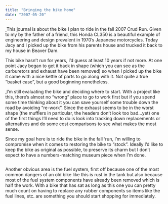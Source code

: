 ```yaml
---
title: "Bringing the bike home"
date: "2007-05-20"
---
```


<div class="content">
<p><a href="http://picasaweb.google.com/jason.gullickson/CL35051907/photo?authkey=b5iVmIqEldA#5066383119914435538" target="_blank">
<img alt="" src="http://lh3.google.com/image/jason.gullickson/Rk9oms6JA9I/AAAAAAAAAQg/rm2tGeJCCqU/s288/IMG_1993.JPG"/>
</a>
This journal is about the bike I plan to ride in the fall 2007 Crud Run. Given
to my by the father of a friend, this Honda CL350 is a beautiful example of
engineering and design prevalent in 1970’s Japanese motorcycles. Today Jacy
and I picked up the bike from his parents house and trucked it back to my
house in Beaver Dam.</p>
<p>This bike hasn’t run for years, I’d guess at least 10 years if not more. At
one point Jacy began to get it back in shape (which you can see as the
carburetors and exhaust have been removed) so when I picked up the bike it
came with a nice kettle of parts to go along with it. Not quite a true “basket
case”, but a good beginning nonetheless.</p>
<p><a href="http://picasaweb.google.com/jason.gullickson/CL35051907/photo?authkey=b5iVmIqEldA#5066383463511819266" target="_blank">
<img alt="" src="http://lh3.google.com/image/jason.gullickson/Rk9o6s6JBAI/AAAAAAAAAQ4/kkbb7JYyYm4/s288/IMG_1996.JPG"/>
</a>
I’m still evaluating the bike and deciding where to start. With a project like
this, there’s almost no “wrong” place to go to work first but if you spend
some time thinking about it you can save yourself some trouble down the road
by avoiding “re-work”. Since the exhaust seems to be in the worst shape (the
mufflers in particular, the headers don’t look too bad…yet) one of the first
things I’ll need to do is look into tracking down replacements or alternatives
and do some cost comparisons to see what makes the most sense.</p>
<p>Since my goal here is to ride the bike in the fall ‘run, I’m willing to
compromise when it comes to restoring the bike to “stock”. Ideally I’d like to
keep the bike as original as possible, to preserve its charm but I don’t
expect to have a numbers-matching museum piece when I’m done.</p>
<p><a href="http://picasaweb.google.com/jason.gullickson/CL35051907/photo?authkey=b5iVmIqEldA#5066383003950318530" target="_blank">
<img alt="" src="http://lh4.google.com/image/jason.gullickson/Rk9of86JA8I/AAAAAAAAAQY/M3rb0w3xCSw/s288/IMG_1992.JPG"/>
</a></p>
<p>Another obvious area is the fuel system, first off because one of the most
common dangers of an old bike like this is rust in the tank but also because
most of the fuel system components have already been removed which is half the
work. With a bike that has sat as long as this one you can pretty much count
on having to replace any rubber components so items like the fuel lines, etc.
are something you should start shopping for immediately.</p>
</div>
